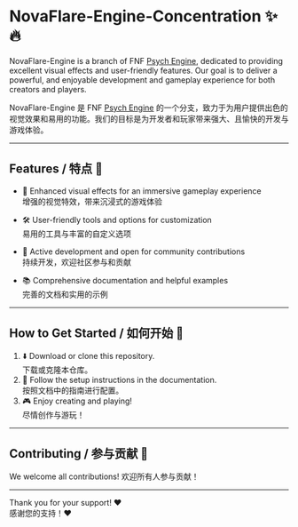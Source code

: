 # NovaFlare-Engine-Concentration ✨🔥

NovaFlare-Engine is a branch of FNF [Psych Engine](https://github.com/ShadowMario/FNF-PsychEngine), dedicated to providing excellent visual effects and user-friendly features. Our goal is to deliver a powerful,  and enjoyable development and gameplay experience for both creators and players.  

NovaFlare-Engine 是 FNF [Psych Engine](https://github.com/ShadowMario/FNF-PsychEngine) 的一个分支，致力于为用户提供出色的视觉效果和易用的功能。我们的目标是为开发者和玩家带来强大、且愉快的开发与游戏体验。

---

## Features / 特点 🌟

- 🎨 Enhanced visual effects for an immersive gameplay experience  
  增强的视觉特效，带来沉浸式的游戏体验

- 🛠️ User-friendly tools and options for customization  
  易用的工具与丰富的自定义选项

- 🚀 Active development and open for community contributions  
  持续开发，欢迎社区参与和贡献

- 📚 Comprehensive documentation and helpful examples  
  完善的文档和实用的示例

---

## How to Get Started / 如何开始 🏁

1. ⬇️ Download or clone this repository.  
   下载或克隆本仓库。
2. 📖 Follow the setup instructions in the documentation.  
   按照文档中的指南进行配置。
3. 🎮 Enjoy creating and playing!  
   尽情创作与游玩！

---

## Contributing / 参与贡献 🤝

We welcome all contributions!
欢迎所有人参与贡献！

---

Thank you for your support! ❤️  
感谢您的支持！❤️
